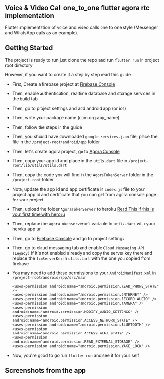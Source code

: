 ## Voice & Video Call one_to_one flutter agora rtc implementation

Flutter implementation of voice and video calls one to one style (Messenger and WhatsApp calls as an example).

## Getting Started

The project is ready to run just clone the repo and run `flutter run` in project root directory

However, if you want to create it a step by step read this guide

- First, Create a firebase project at [Firebase Console](https://console.firebase.google.com/)
- Then, enable authentication, realtime database and storage services in the build tab
- Then, go to project settings and add android app (or ios) 
- Then, write your package name (com.org.app_name)
- Then, follow the steps in the guide 
- Then, you should have downloaded `google-services.json` file, place the file in the `/project-root/android/app` folder
- Then, let's create agora project, go to [Agora Console](https://console.agora.io/)
- Then, copy your app id and place in the `utils.dart` file in `/project-root/lib/utils/utils.dart`
- Then, copy the code you will find in the `AgoraTokenServer` folder in the `/project-root` folder
- Note, update the app id and app certificate in `index.js` file to your project app id and certificate that you can get from agora console page for your project
- Then, upload the folder `AgoraTokenServer` to heroku [Read This if this is your first time with heroku](https://devcenter.heroku.com/articles/deploying-nodejs)
- Then, replace the `agoraTokenServerUrl` variable in `utils.dart` with your heroku app url
- Then, go to [Firebase Console](https://console.firebase.google.com/) and go to project settings
- Then. go to cloud messaging tab and enable `Cloud Messaging API (Legacy)` if it's not enabled already and copy the server key there and replace the `fcmServerKey` in `utils.dart` with the one you copied from firebase
- You may need to add these permissions to your `AndroidManifest.xml` in `/project-root/android/app/src/main`

  `<uses-permission android:name="android.permission.READ_PHONE_STATE" />`                                                                                
  `<uses-permission android:name="android.permission.INTERNET" />`                                                                                        
  `<uses-permission android:name="android.permission.RECORD_AUDIO" />`                                                                                    
  `<uses-permission android:name="android.permission.CAMERA" />`                                                                                          
  `<uses-permission android:name="android.permission.MODIFY_AUDIO_SETTINGS" />`                                                                           
  `<uses-permission android:name="android.permission.ACCESS_NETWORK_STATE" />`                                                                            
  `<uses-permission android:name="android.permission.BLUETOOTH" />`                                                                                       
  `<uses-permission android:name="android.permission.ACCESS_WIFI_STATE" />`                                                                               
  `<uses-permission android:name="android.permission.READ_EXTERNAL_STORAGE" />`                                                                           
  `<uses-permission android:name="android.permission.WAKE_LOCK" />`   
  
 - Now, you're good to go run `flutter run` and see it for your self
 
 
 ## Screenshots from the app

